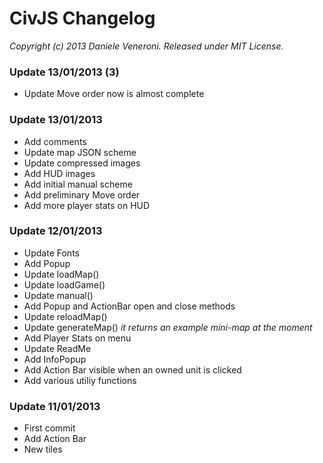 # CivJS Changelog

_Copyright (c) 2013 Daniele Veneroni. Released under MIT License._

### Update 13/01/2013 (3)

* Update Move order now is almost complete

### Update 13/01/2013

* Add comments
* Update map JSON scheme
* Update compressed images
* Add HUD images
* Add initial manual scheme
* Add preliminary Move order
* Add more player stats on HUD

### Update 12/01/2013

* Update Fonts
* Add Popup
* Update loadMap()
* Update loadGame()
* Update manual()
* Add Popup and ActionBar open and close methods
* Update reloadMap()
* Update generateMap() _it returns an example mini-map at the moment_
* Add Player Stats on menu
* Update ReadMe
* Add InfoPopup
* Add Action Bar visible when an owned unit is clicked
* Add various utiliy functions

### Update 11/01/2013

* First commit
* Add Action Bar
* New tiles